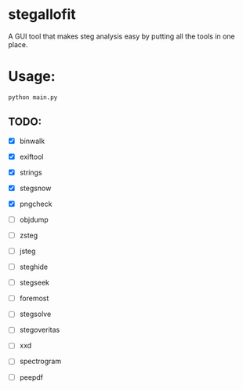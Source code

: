 # stegallofit

A GUI tool that makes steg analysis easy by putting all the tools in one place.

# Usage:

```bash
python main.py
```

## TODO:

- [x] binwalk
- [x] exiftool
- [x] strings
- [x] stegsnow
- [x] pngcheck
- [ ] objdump
- [ ] zsteg
- [ ] jsteg
- [ ] steghide
- [ ] stegseek
- [ ] foremost
- [ ] stegsolve
- [ ] stegoveritas
- [ ] xxd
- [ ] spectrogram

- [ ] peepdf